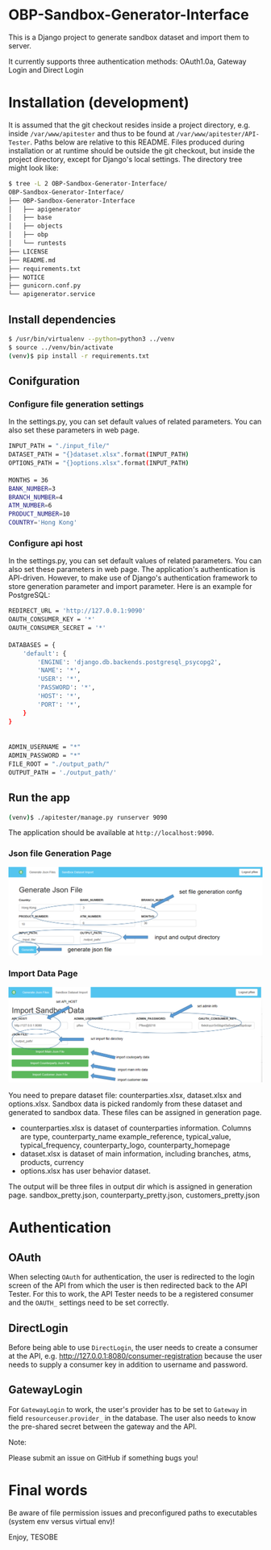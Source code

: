# OBP-Sandbox-Generator-Interface

This is a Django project to generate sandbox dataset and import them to server.

It currently supports three authentication methods: OAuth1.0a, Gateway Login and Direct Login



# Installation (development)

It is assumed that the git checkout resides inside a project directory, e.g. inside `/var/www/apitester` and thus to be found at `/var/www/apitester/API-Tester`.
Paths below are relative to this README. Files produced during installation or at runtime should be outside the git checkout, but inside the project directory, except for Django's local settings. 
The directory tree might look like:

```bash
$ tree -L 2 OBP-Sandbox-Generator-Interface/
OBP-Sandbox-Generator-Interface/
├── OBP-Sandbox-Generator-Interface
│   ├── apigenerator
│   ├── base
│   ├── objects
│   ├── obp
│   └── runtests
├── LICENSE
├── README.md
├── requirements.txt
├── NOTICE
├── gunicorn.conf.py
└── apigenerator.service
```


## Install dependencies

```bash
$ /usr/bin/virtualenv --python=python3 ../venv
$ source ../venv/bin/activate
(venv)$ pip install -r requirements.txt
```

## Conifguration
### Configure file generation settings
In the settings.py, you can set default values of related parameters. You can also set these parameters in web page.
```bash
INPUT_PATH = "./input_file/"
DATASET_PATH = "{}dataset.xlsx".format(INPUT_PATH)
OPTIONS_PATH = "{}options.xlsx".format(INPUT_PATH)

MONTHS = 36
BANK_NUMBER=3
BRANCH_NUMBER=4
ATM_NUMBER=6
PRODUCT_NUMBER=10
COUNTRY='Hong Kong'
```
### Configure api host
In the settings.py, you can set default values of related parameters. You can also set these parameters in web page.
The application's authentication is API-driven. However, to make use of Django's authentication framework to store generation parameter and import parameter. Here is an example for PostgreSQL:

```bash
REDIRECT_URL = 'http://127.0.0.1:9090'
OAUTH_CONSUMER_KEY = '*'
OAUTH_CONSUMER_SECRET = '*'

DATABASES = {
    'default': {
        'ENGINE': 'django.db.backends.postgresql_psycopg2',
        'NAME': '*',
        'USER': '*',
        'PASSWORD': '*',
        'HOST': '*',
        'PORT': '*',
    }
}


ADMIN_USERNAME = "*"
ADMIN_PASSWORD = "*"
FILE_ROOT = "./output_path/"
OUTPUT_PATH = './output_path/'
```

## Run the app

```bash
(venv)$ ./apitester/manage.py runserver 9090
```

The application should be available at `http://localhost:9090`.

### Json file Generation Page
![generation](Image/page1.png "generate sandbox data")
### Import Data Page
![import sandbox](Image/page2.png "Import sandbox data")

You need to prepare dataset file: counterparties.xlsx, dataset.xlsx and options.xlsx. Sandbox data is picked 
randomly from these dataset and generated to sandbox data. These files can be assigned in generation page.
- counterparties.xlsx is dataset of counterparties information. Columns are type, counterparty_name	example_reference, 
typical_value, typical_frequency, counterparty_logo, counterparty_homepage
- dataset.xlsx is  dataset of main information, including branches, atms, products, currency
- options.xlsx has user behavior dataset.

The output will be three files in output dir which is assigned in generation page. sandbox_pretty.json, 
counterparty_pretty.json, customers_pretty.json



# Authentication


## OAuth

When selecting `OAuth` for authentication, the user is redirected to the login screen of the API from which the user is then redirected back to the API Tester. For this to work, the API Tester needs to be a registered consumer and the `OAUTH_` settings need to be set correctly.


## DirectLogin

Before being able to use `DirectLogin`, the user needs to create a consumer at the API, e.g. http://127.0.0.1:8080/consumer-registration because the user needs to supply a consumer key in addition to username and password.


## GatewayLogin

For `GatewayLogin` to work, the user's provider has to be set to `Gateway` in field `resourceuser`.`provider_` in the database. The user also needs to know the pre-shared secret between the gateway and the API.

Note: 

Please submit an issue on GitHub if something bugs you! 



# Final words

Be aware of file permission issues and preconfigured paths to executables (system env versus virtual env)!

Enjoy,
 TESOBE
